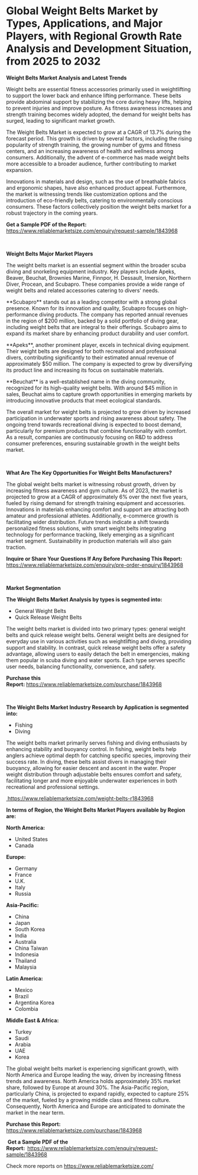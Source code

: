 <p><h1>Global Weight Belts Market by Types, Applications, and Major Players, with Regional Growth Rate Analysis and Development Situation, from 2025 to 2032</h1></p><p><strong>Weight Belts Market Analysis and Latest Trends</strong></p>
<p><p>Weight belts are essential fitness accessories primarily used in weightlifting to support the lower back and enhance lifting performance. These belts provide abdominal support by stabilizing the core during heavy lifts, helping to prevent injuries and improve posture. As fitness awareness increases and strength training becomes widely adopted, the demand for weight belts has surged, leading to significant market growth.</p><p>The Weight Belts Market is expected to grow at a CAGR of 13.7% during the forecast period. This growth is driven by several factors, including the rising popularity of strength training, the growing number of gyms and fitness centers, and an increasing awareness of health and wellness among consumers. Additionally, the advent of e-commerce has made weight belts more accessible to a broader audience, further contributing to market expansion. </p><p>Innovations in materials and design, such as the use of breathable fabrics and ergonomic shapes, have also enhanced product appeal. Furthermore, the market is witnessing trends like customization options and the introduction of eco-friendly belts, catering to environmentally conscious consumers. These factors collectively position the weight belts market for a robust trajectory in the coming years.</p></p>
<p><strong>Get a Sample PDF of the Report:&nbsp;</strong> <a href="https://www.reliablemarketsize.com/enquiry/request-sample/1843968?utm_campaign=2233&utm_medium=2&utm_source=Github&utm_content=ia&utm_term=18022025&utm_id=weight-belts">https://www.reliablemarketsize.com/enquiry/request-sample/1843968</a></p>
<p>&nbsp;</p>
<p><strong>Weight Belts Major Market Players</strong></p>
<p><p>The weight belts market is an essential segment within the broader scuba diving and snorkeling equipment industry. Key players include Apeks, Beaver, Beuchat, Brownies Marine, Finnpor, H. Dessault, Imersion, Northern Diver, Procean, and Scubapro. These companies provide a wide range of weight belts and related accessories catering to divers' needs.</p><p>**Scubapro** stands out as a leading competitor with a strong global presence. Known for its innovation and quality, Scubapro focuses on high-performance diving products. The company has reported annual revenues in the region of $200 million, backed by a solid portfolio of diving gear, including weight belts that are integral to their offerings. Scubapro aims to expand its market share by enhancing product durability and user comfort.</p><p>**Apeks**, another prominent player, excels in technical diving equipment. Their weight belts are designed for both recreational and professional divers, contributing significantly to their estimated annual revenue of approximately $50 million. The company is expected to grow by diversifying its product line and increasing its focus on sustainable materials.</p><p>**Beuchat** is a well-established name in the diving community, recognized for its high-quality weight belts. With around $45 million in sales, Beuchat aims to capture growth opportunities in emerging markets by introducing innovative products that meet ecological standards.</p><p>The overall market for weight belts is projected to grow driven by increased participation in underwater sports and rising awareness about safety. The ongoing trend towards recreational diving is expected to boost demand, particularly for premium products that combine functionality with comfort. As a result, companies are continuously focusing on R&D to address consumer preferences, ensuring sustainable growth in the weight belts market.</p></p>
<p>&nbsp;</p>
<p><strong>What Are The Key Opportunities For Weight Belts Manufacturers?</strong></p>
<p><p>The global weight belts market is witnessing robust growth, driven by increasing fitness awareness and gym culture. As of 2023, the market is projected to grow at a CAGR of approximately 6% over the next five years, fueled by rising demand for strength training equipment and accessories. Innovations in materials enhancing comfort and support are attracting both amateur and professional athletes. Additionally, e-commerce growth is facilitating wider distribution. Future trends indicate a shift towards personalized fitness solutions, with smart weight belts integrating technology for performance tracking, likely emerging as a significant market segment. Sustainability in production materials will also gain traction.</p></p>
<p><strong>Inquire or Share Your Questions If Any Before Purchasing This Report:</strong> <a href="https://www.reliablemarketsize.com/enquiry/pre-order-enquiry/1843968?utm_campaign=2233&utm_medium=2&utm_source=Github&utm_content=ia&utm_term=18022025&utm_id=weight-belts">https://www.reliablemarketsize.com/enquiry/pre-order-enquiry/1843968</a></p>
<p>&nbsp;</p>
<p><strong>Market Segmentation</strong></p>
<p><strong>The Weight Belts Market Analysis by types is segmented into:</strong></p>
<p><ul><li>General Weight Belts</li><li>Quick Release Weight Belts</li></ul></p>
<p><p>The weight belts market is divided into two primary types: general weight belts and quick release weight belts. General weight belts are designed for everyday use in various activities such as weightlifting and diving, providing support and stability. In contrast, quick release weight belts offer a safety advantage, allowing users to easily detach the belt in emergencies, making them popular in scuba diving and water sports. Each type serves specific user needs, balancing functionality, convenience, and safety.</p></p>
<p><strong>Purchase this Report:&nbsp;</strong><a href="https://www.reliablemarketsize.com/purchase/1843968?utm_campaign=2233&utm_medium=2&utm_source=Github&utm_content=ia&utm_term=18022025&utm_id=weight-belts">https://www.reliablemarketsize.com/purchase/1843968</a></p>
<p>&nbsp;</p>
<p><strong>The Weight Belts Market Industry Research by Application is segmented into:</strong></p>
<p><ul><li>Fishing</li><li>Diving</li></ul></p>
<p><p>The weight belts market primarily serves fishing and diving enthusiasts by enhancing stability and buoyancy control. In fishing, weight belts help anglers achieve optimal depth for catching specific species, improving their success rate. In diving, these belts assist divers in managing their buoyancy, allowing for easier descent and ascent in the water. Proper weight distribution through adjustable belts ensures comfort and safety, facilitating longer and more enjoyable underwater experiences in both recreational and professional settings.</p></p>
<p><a href="https://www.reliablemarketsize.com/weight-belts-r1843968?utm_campaign=2233&utm_medium=2&utm_source=Github&utm_content=ia&utm_term=18022025&utm_id=weight-belts">&nbsp;https://www.reliablemarketsize.com/weight-belts-r1843968</a></p>
<p><strong>In terms of Region, the Weight Belts Market Players available by Region are:</strong></p>
<p>
    <p> <strong> North America: </strong>
        <ul>
            <li>United States</li>
            <li>Canada</li>
        </ul>
        </p> 
    <p> <strong> Europe: </strong>
        <ul>
            <li>Germany</li>
            <li>France</li>
            <li>U.K.</li>
            <li>Italy</li>
            <li>Russia</li>
        </ul>
        </p> 
    <p> <strong> Asia-Pacific: </strong>
        <ul>
            <li>China</li>
            <li>Japan</li>
            <li>South Korea</li>
            <li>India</li>
            <li>Australia</li>
            <li>China Taiwan</li>
            <li>Indonesia</li>
            <li>Thailand</li>
            <li>Malaysia</li>
        </ul>
        </p> 
    <p> <strong> Latin America: </strong>
        <ul>
            <li>Mexico</li>
            <li>Brazil</li>
            <li>Argentina Korea</li>
            <li>Colombia</li>
        </ul>
        </p> 
    <p> <strong> Middle East & Africa: </strong>
        <ul>
            <li>Turkey</li>
            <li>Saudi</li>
            <li>Arabia</li>
            <li>UAE</li>
            <li>Korea</li>
        </ul>
    </p>
    </p>
<p><p>The global weight belts market is experiencing significant growth, with North America and Europe leading the way, driven by increasing fitness trends and awareness. North America holds approximately 35% market share, followed by Europe at around 30%. The Asia-Pacific region, particularly China, is projected to expand rapidly, expected to capture 25% of the market, fueled by a growing middle class and fitness culture. Consequently, North America and Europe are anticipated to dominate the market in the near term.</p></p>
<p><strong>Purchase this Report: </strong><a href="https://www.reliablemarketsize.com/purchase/1843968?utm_campaign=2233&utm_medium=2&utm_source=Github&utm_content=ia&utm_term=18022025&utm_id=weight-belts">https://www.reliablemarketsize.com/purchase/1843968</a></p>
<p>&nbsp;<strong>Get a Sample PDF of the Report:&nbsp;&nbsp;</strong><a href="https://www.reliablemarketsize.com/enquiry/request-sample/1843968?utm_campaign=2233&utm_medium=2&utm_source=Github&utm_content=ia&utm_term=18022025&utm_id=weight-belts">https://www.reliablemarketsize.com/enquiry/request-sample/1843968</a></p>
<p><strong></strong></p>
<p>Check more reports on <a href="https://www.reliablemarketsize.com/?utm_campaign=2233&utm_medium=2&utm_source=Github&utm_content=ia&utm_term=18022025&utm_id=weight-belts">https://www.reliablemarketsize.com/</a></p>